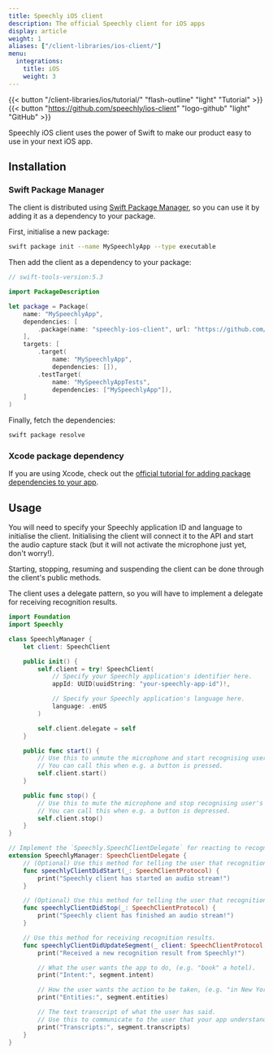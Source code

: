 ```yaml
---
title: Speechly iOS client
description: The official Speechly client for iOS apps
display: article
weight: 1
aliases: ["/client-libraries/ios-client/"]
menu:
  integrations:
    title: iOS
    weight: 3
---
```


{{< button "/client-libraries/ios/tutorial/" "flash-outline" "light" "Tutorial" >}}
{{< button "https://github.com/speechly/ios-client" "logo-github" "light" "GitHub" >}}

Speechly iOS client uses the power of Swift to make our product easy to use in your next iOS app.

## Installation

### Swift Package Manager

The client is distributed using [Swift Package Manager](https://swift.org/package-manager/), so you can use it by adding it as a dependency to your package.

First, initialise a new package:

```sh
swift package init --name MySpeechlyApp --type executable
```

Then add the client as a dependency to your package:

```swift
// swift-tools-version:5.3

import PackageDescription

let package = Package(
    name: "MySpeechlyApp",
    dependencies: [
        .package(name: "speechly-ios-client", url: "https://github.com/speechly/ios-client.git", from: "0.1.0"),
    ],
    targets: [
        .target(
            name: "MySpeechlyApp",
            dependencies: []),
        .testTarget(
            name: "MySpeechlyAppTests",
            dependencies: ["MySpeechlyApp"]),
    ]
)
```

Finally, fetch the dependencies:

```sh
swift package resolve
```

### Xcode package dependency

If you are using Xcode, check out the [official tutorial for adding package dependencies to your app](https://developer.apple.com/documentation/xcode/adding_package_dependencies_to_your_app).

## Usage

You will need to specify your Speechly application ID and language to initialise the client. Initialising the client will connect it to the API and start the audio capture stack (but it will not activate the microphone just yet, don't worry!).

Starting, stopping, resuming and suspending the client can be done through the client's public methods.

The client uses a delegate pattern, so you will have to implement a delegate for receiving recognition results.

```swift
import Foundation
import Speechly

class SpeechlyManager {
    let client: SpeechClient

    public init() {
        self.client = try! SpeechClient(
            // Specify your Speechly application's identifier here.
            appId: UUID(uuidString: "your-speechly-app-id")!,

            // Specify your Speechly application's language here.
            language: .enUS
        )

        self.client.delegate = self
    }

    public func start() {
        // Use this to unmute the microphone and start recognising user's voice input.
        // You can call this when e.g. a button is pressed.
        self.client.start()
    }

    public func stop() {
        // Use this to mute the microphone and stop recognising user's voice input.
        // You can call this when e.g. a button is depressed.
        self.client.stop()
    }
}

// Implement the `Speechly.SpeechClientDelegate` for reacting to recognition results.
extension SpeechlyManager: SpeechClientDelegate {
    // (Optional) Use this method for telling the user that recognition has started.
    func speechlyClientDidStart(_: SpeechClientProtocol) {
        print("Speechly client has started an audio stream!")
    }

    // (Optional) Use this method for telling the user that recognition has finished.
    func speechlyClientDidStop(_: SpeechClientProtocol) {
        print("Speechly client has finished an audio stream!")
    }

    // Use this method for receiving recognition results.
    func speechlyClientDidUpdateSegment(_ client: SpeechClientProtocol, segment: SpeechSegment) {
        print("Received a new recognition result from Speechly!")

        // What the user wants the app to do, (e.g. "book" a hotel).
        print("Intent:", segment.intent)

        // How the user wants the action to be taken, (e.g. "in New York", "for tomorrow").
        print("Entities:", segment.entities)

        // The text transcript of what the user has said.
        // Use this to communicate to the user that your app understands them.
        print("Transcripts:", segment.transcripts)
    }
}
```
